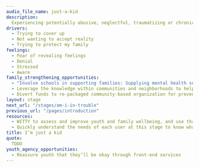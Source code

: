 ```yaml
---
audio_file_name: just-a-kid
description:
  Experiencing potentially abusive, neglectful, traumatizing or chronically stressful home life.
drivers:
  - Trying to cover up
  - Not wanting to accept reality
  - Trying to protect my family
feelings:
  - Fear of revealing feelings
  - Denial
  - Stressed
  - Aware
family_strengthening_opportunities:
  - "Involve schools in supporting families: Supplying mental health services, food pantries, washer and dryer and daycare for teen parents"
  - Leverage the knowledge within communities and neighborhoods to help provide resources
  - Divert funds to re-packaged community-based organization for prevention opportunities
layout: stage
next_url: "/stages/am-i-in-trouble"
previous_url: "/pages/introduction"
resources:
  - WITTY to assess and improve youth and family wellbeing, and use that to inform referrals and community services provided
  - Quickly understand the needs of each user at this stage to know what specific services are needed
title: I’m just a kid
quote:
  TODO
youth_agency_opportunities:
  - Reassure youth that they’ll be okay through front-end services
---
```


